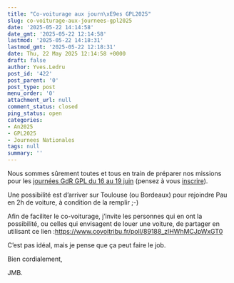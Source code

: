 ```yaml
---
title: "Co-voiturage aux journ\xE9es GPL2025"
slug: co-voiturage-aux-journees-gpl2025
date: '2025-05-22 14:14:58'
date_gmt: '2025-05-22 12:14:58'
lastmod: '2025-05-22 14:18:31'
lastmod_gmt: '2025-05-22 12:18:31'
date: Thu, 22 May 2025 12:14:58 +0000
draft: false
author: Yves.Ledru
post_id: '422'
post_parent: '0'
post_type: post
menu_order: '0'
attachment_url: null
comment_status: closed
ping_status: open
categories:
- An2025
- GPL2025
- Journees Nationales
tags: null
summary: ''
---
```


Nous sommes sûrement toutes et tous en train de préparer nos missions pour les [journées GdR GPL du 16 au 19 juin](https://gdrgpl2025.sciencesconf.org/) (pensez à vous [inscrire](https://gdrgpl2025.sciencesconf.org/page/informations_inscription)).

Une possibilité est d’arriver sur Toulouse (ou Bordeaux) pour rejoindre Pau en 2h de voiture, à condition de la remplir ;-)

Afin de faciliter le co-voiturage, j’invite les personnes qui en ont la possibilité, ou celles qui envisagent de louer une voiture, de partager en utilisant ce lien :<https://www.covoitribu.fr/poll/89188_zlHWhMCJpWxGT0>

C’est pas idéal, mais je pense que ça peut faire le job.

Bien cordialement,

JMB.
